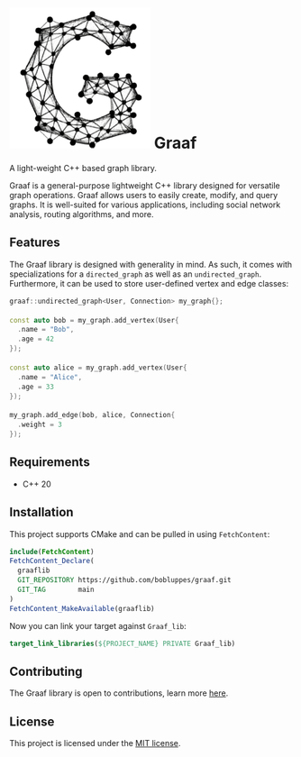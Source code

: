 # ![graaf](docs/img/graaf.png) Graaf
A light-weight C++ based graph library.

Graaf is a general-purpose lightweight C++ library designed for versatile graph operations. Graaf allows users to easily create, modify, and query graphs. It is well-suited for various applications, including social network analysis, routing algorithms, and more.

## Features
The Graaf library is designed with generality in mind. As such, it comes with specializations for a `directed_graph` as well as an `undirected_graph`. Furthermore, it can be used to store user-defined vertex and edge classes:

```c++
graaf::undirected_graph<User, Connection> my_graph{};

const auto bob = my_graph.add_vertex(User{
  .name = "Bob",
  .age = 42
});

const auto alice = my_graph.add_vertex(User{
  .name = "Alice",
  .age = 33
});

my_graph.add_edge(bob, alice, Connection{
  .weight = 3
});
```

## Requirements
- C++ 20

## Installation
This project supports CMake and can be pulled in using `FetchContent`:

```CMake
include(FetchContent)
FetchContent_Declare(
  graaflib
  GIT_REPOSITORY https://github.com/bobluppes/graaf.git
  GIT_TAG        main
)
FetchContent_MakeAvailable(graaflib)
```

Now you can link your target against `Graaf_lib`:

```CMake
target_link_libraries(${PROJECT_NAME} PRIVATE Graaf_lib)
```

## Contributing
The Graaf library is open to contributions, learn more [here](CONTRIBUTING.md).

## License
This project is licensed under the [MIT license](LICENSE.md).